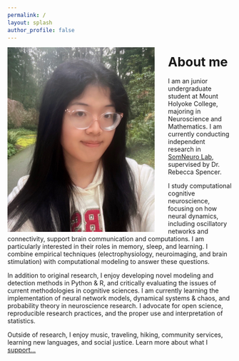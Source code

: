 ```yaml
---
permalink: /
layout: splash
author_profile: false
---
```


<img src="/assets/files/Index/headshot_2025.jpg" alt="Headshot" style="width: 330px; height: auto; float: left; margin-right: 30px;">

## <span style="font-size: 1.35em; font-weight: bold;">About me</span>

I am an junior undergraduate student at Mount Holyoke College, majoring in Neuroscience and Mathematics. I am currently conducting independent research in [SomNeuro Lab](https://www.somneurolab.com/), supervised by Dr. Rebecca Spencer.

I study computational cognitive neuroscience, focusing on how neural dynamics, including oscillatory networks and connectivity, support brain communication and computations. I am particularly interested in their roles in memory, sleep, and learning. I combine empirical techniques (electrophysiology, neuroimaging, and brain stimulation) with computational modeling to answer these questions.

In addition to  original research, I enjoy developing novel modeling and detection methods in Python & R, and critically evaluating the issues of current methodologies in cognitive sciences. I am currently learning the implementation of neural network models, dynamical systems & chaos, and probability theory in neuroscience research. I advocate for open science, reproducible research practices, and the proper use and interpretation of statistics. 

Outside of research, I enjoy music, traveling, hiking, community services, learning new languages, and social justice. Learn more about what I [support...](https://theaang.github.io/miscellaneous/#i-support)